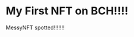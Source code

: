 # My First NFT on BCH!!!!
MessyNFT spotted!!!!!!!
                                                   